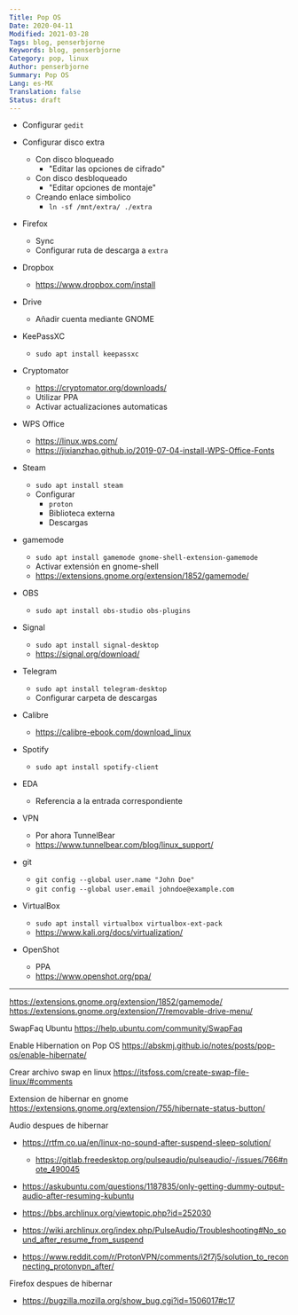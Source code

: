 ```yaml
---
Title: Pop OS
Date: 2020-04-11
Modified: 2021-03-28
Tags: blog, penserbjorne
Keywords: blog, penserbjorne
Category: pop, linux
Author: penserbjorne
Summary: Pop OS
Lang: es-MX
Translation: false
Status: draft
---
```


-	Configurar `gedit`

-	Configurar disco extra
	-	Con disco bloqueado
		-	"Editar las opciones de cifrado"
	-	Con disco desbloqueado
		-	"Editar opciones de montaje"
	-	Creando enlace simbolico
		-	`ln -sf /mnt/extra/ ./extra`

-	Firefox
	-	Sync
	-	Configurar ruta de descarga a `extra`

-	Dropbox
	-	https://www.dropbox.com/install

-	Drive
	-	Añadir cuenta mediante GNOME

-	KeePassXC
	-	`sudo apt install keepassxc`

-	Cryptomator
	-	https://cryptomator.org/downloads/
	-	Utilizar PPA
	-	Activar actualizaciones automaticas

-	WPS Office
	-	https://linux.wps.com/
	-	https://jixianzhao.github.io/2019-07-04-install-WPS-Office-Fonts

-	Steam
	-	`sudo apt install steam`
	-	Configurar
		-	`proton`
		-	Biblioteca externa
		-	Descargas

-	gamemode
	-	`sudo apt install gamemode gnome-shell-extension-gamemode`
	-	Activar extensión en gnome-shell
	-	https://extensions.gnome.org/extension/1852/gamemode/

-	OBS
	-	`sudo apt install obs-studio obs-plugins`
-	Signal
	-	`sudo apt install signal-desktop`
	-	https://signal.org/download/

-	Telegram
	-	`sudo apt install telegram-desktop`
	-	Configurar carpeta de descargas

-	Calibre
	-	https://calibre-ebook.com/download_linux

-	Spotify
	-	`sudo apt install spotify-client`

-	EDA
	-	Referencia a la entrada correspondiente

-	VPN
	-	Por ahora TunnelBear
	-	https://www.tunnelbear.com/blog/linux_support/

-	git
	-	`git config --global user.name "John Doe"`
	-	`git config --global user.email johndoe@example.com`

-	VirtualBox
	-	`sudo apt install virtualbox virtualbox-ext-pack`
	-	https://www.kali.org/docs/virtualization/

-	OpenShot
	-	PPA
	-	https://www.openshot.org/ppa/
---

https://extensions.gnome.org/extension/1852/gamemode/
https://extensions.gnome.org/extension/7/removable-drive-menu/

SwapFaq Ubuntu
https://help.ubuntu.com/community/SwapFaq

Enable Hibernation on Pop OS
https://abskmj.github.io/notes/posts/pop-os/enable-hibernate/

Crear archivo swap en linux
https://itsfoss.com/create-swap-file-linux/#comments

Extension de hibernar en gnome
https://extensions.gnome.org/extension/755/hibernate-status-button/

Audio despues de hibernar
-	https://rtfm.co.ua/en/linux-no-sound-after-suspend-sleep-solution/
	-	https://gitlab.freedesktop.org/pulseaudio/pulseaudio/-/issues/766#note_490045
-	https://askubuntu.com/questions/1187835/only-getting-dummy-output-audio-after-resuming-kubuntu
-	https://bbs.archlinux.org/viewtopic.php?id=252030

-	https://wiki.archlinux.org/index.php/PulseAudio/Troubleshooting#No_sound_after_resume_from_suspend
-	https://www.reddit.com/r/ProtonVPN/comments/i2f7j5/solution_to_reconnecting_protonvpn_after/

Firefox despues de hibernar
-	https://bugzilla.mozilla.org/show_bug.cgi?id=1506017#c17
